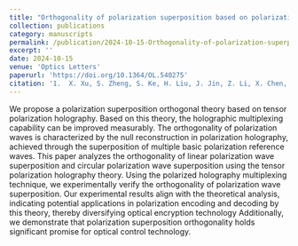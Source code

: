 ```yaml
---
title: "Orthogonality of polarization superposition based on polarization holography"
collection: publications
category: manuscripts
permalink: /publication/2024-10-15-Orthogonality-of-polarization-superposition-based-on-polarization-holography
excerpt: ''
date: 2024-10-15
venue: 'Optics Letters'
paperurl: 'https://doi.org/10.1364/OL.540275'
citation: '1.  X. Xu, S. Zheng, S. Ke, H. Liu, J. Jin, Z. Li, X. Chen, Y. Yang, J. Zheng, X. Li, Q. Cao, and X. Tan, "Orthogonality of polarization superposition based on polarization holography," Opt. Lett. 49(20), 5815 (2024).'
---
```



We propose a polarization superposition orthogonal theory based on tensor polarization holography. Based on this theory, the holographic multiplexing capability can be improved measurably. The orthogonality of polarization waves is characterized by the null reconstruction in polarization holography, achieved through the superposition of multiple basic polarization reference waves. This paper analyzes the orthogonality of linear polarization wave superposition and circular polarization wave superposition using the tensor polarization holography theory. Using the polarized holography multiplexing technique, we experimentally verify the orthogonality of polarization wave superposition. Our experimental results align with the theoretical analysis, indicating potential applications in polarization encoding and decoding by this theory, thereby diversifying optical encryption technology Additionally, we demonstrate that polarization superposition orthogonality holds significant promise for optical control technology.
